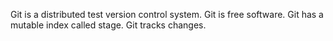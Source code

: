 Git is a distributed test version control system.
Git is free software.
Git has a mutable index called stage.
Git tracks changes.
